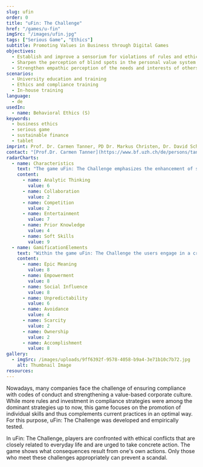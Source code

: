 ```yaml
---
slug: ufin
order: 0
title: "uFin: The Challenge"
href: "/games/u-fin"
imgSrc: "/images/ufin.jpg"
tags: ["Serious Game", "Ethics"]
subtitle: Promoting Values in Business through Digital Games
objectives:
  - Establish and improve a sensorium for violations of rules and ethical standards
  - Sharpen the perception of blind spots in the personal value system
  - Strengthen empathic perception of the needs and interests of others
scenarios:
  - University education and training
  - Ethics and compliance training
  - In-house training
language:
  - de
usedIn:
  - name: Behavioral Ethics (S)
keywords:
  - business ethics
  - serious game
  - sustainable finance
  - tablet
imprint: Prof. Dr. Carmen Tanner, PD Dr. Markus Christen, Dr. David Schmocker, and Johannes Katsarov (game development), koboldgames GmbH ([www.koboldgames.ch](http://www.koboldgames.ch/), technical implementation)
contact: "[Prof.Dr. Carmen Tanner](https://www.bf.uzh.ch/de/persons/tanner-carmen), Department of Banking and Finance, Center for Responsibility in Finance"
radarCharts:
  - name: Characteristics
    text: "The game uFin: The Challenge emphasizes the enhancement of soft skills while providing a high entertainment value."
    content:
      - name: Analytic Thinking
        value: 6
      - name: Collaboration
        value: 2
      - name: Competition
        value: 2
      - name: Entertainment
        value: 7
      - name: Prior Knowledge
        value: 4
      - name: Soft Skills
        value: 9
  - name: GamificationElements
    text: "Within the game uFin: The Challenge the users engage in a creative process where they have to figure out ethical decisions. They experience an epic meaning by believing that they are chosen to solve a bigger ethical issue within the company."
    content:
      - name: Epic Meaning
        value: 8
      - name: Empowerment
        value: 8
      - name: Social Influence
        value: 8
      - name: Unpredictability
        value: 6
      - name: Avoidance
        value: 4
      - name: Scarcity
        value: 2
      - name: Ownership
        value: 2
      - name: Accomplishment
        value: 8
gallery:
  - imgSrc: /images/uploads/9ff6392f-9578-4058-b9a4-3e71b10c7b72.jpg
    alt: Thumbnail Image
resources:
---
```


Nowadays, many companies face the challenge of ensuring compliance with codes of conduct and strengthening a value-based corporate culture. While more rules and investment in compliance strategies were among the dominant strategies up to now, this game focuses on the promotion of individual skills and thus complements current practices in an optimal way. For this purpose, uFin: The Challenge was developed and empirically tested.

In uFin: The Challenge, players are confronted with ethical conflicts that are closely related to everyday life and are urged to take concrete action. The game shows what consequences result from one's own actions. Only those who meet these challenges appropriately can prevent a scandal.
